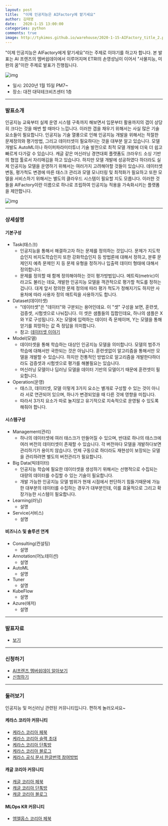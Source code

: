 ```yaml
---
layout: post
title:  "이제 인공지능은 AIFactory에 맡기세요"
author: 김태영
date:   2020-1-15 13:00:00
categories: python
comments: true
image: http://tykimos.github.io/warehouse/2020-1-15-AIFactory_title_2.png
---
```


"이제 인공지능은 AIFactory에게 맡기세요"라는 주제로 이야기를 하고자 합니다. 본 발표는 AI 프렌즈의 멤버쉽데이에서 이루어지며 ETRI의 손영성님이 이어서 "사물지능, 미완의 꿈"이란 주제로 발표가 진행됩니다.

![img](http://tykimos.github.io/warehouse/2020-1-15-AIFactory_poster.jpg)

* 일시: 2020년 1월 15일 PM7~
* 장소: 대전 대덕테크비즈센터 1층

--- 

### 발표소개

인공지능 교육부터 실제 운영 시스템 구축까지 해보면서 입문부터 활용까지의 갭이 상당히 크다는 것을 매번 할 때마다 느낍니다. 이러한 갭을 채우기 위해서는 사실 많은 기술요소들이 필요합니다. 인공지능 기술 열풍으로 인해 인공지능 개발을 위해서는 적절한 문제정의와 평가방법, 그리고 데이터셋이 필요하다는 것을 대부분 알고 있습니다. 모델 개발도 AutoML이나 하이퍼파라미터튜너 기술 발전으로 최적 모델 개발에 더욱 더 쉽고 빠르게 다가갈 수 있습니다. 캐글 같은 머신러닝 경연대회 플랫폼도 크라우드 소싱 기반의 협업 툴로서 자리매김을 하고 있습니다. 하지만 모델 개발에 성공하였다 하더라도 실제 인공지능 모델을 운영하기 위해서는 여러가지 고려해야할 것들이 있습니다. 데이터셋 변동, 평가척도 변경에 따른 태스크 관리과 모델 모니터링 및 최적화가 필요하고 또한 모델을 서비스하기 위해서는 별도의 클라우드 시스템이 필요할 지도 모릅니다. 이러한 것들을 AIFactory이란 이름으로 하나로 조립하여 인공지능 적용을 가속화시키는 플랫폼을 제안합니다. 

![img](http://tykimos.github.io/warehouse/2020-1-15-AIFactory_title_0.png)

--- 

### 상세설명

#### 기본구성

* Task(태스크)
    * 인공지능을 통해서 해결하고자 하는 문제를 정의하는 것입니다. 문제가 지도학습인지 비지도학습인지 또한 강화학습인지 등 방법론에 대해서 정하고, 분류 문제인지 예측 문제인 지 등 문제 유형을 정하거나 입출력 데이터 형태에 대해서 정의합니다.
    * 문제를 정의할 때 함께 정의해야하는 것이 평가방법입니다. 메트릭(metric)이라고도 불리는 데요, 개발한 인공지능 모델을 객관적으로 평가할 척도를 정하는 겁니다. 대게 앞서 정의한 문제 정의에 따라 평가 척도가 정해지기도 하지만 사용처에 따라 사용자 정의 매트릭을 사용하기도 합니다.
* Dataset(데이터셋)
    * "데이터셋"은 "데이터"와 구분되는 용어인데요. 이 "셋" 구성을 보면, 훈련셋, 검증셋, 시험셋으로 나눠집니다. 이 셋은 샘플들의 집합인데요, 하나의 샘플은 X와 Y로 구성됩니다. X는 모델에 입력하는 데이터 즉 문제이며, Y는 모델을 통해 얻기를 희망하는 값 즉 정답을 의미합니다.
    * 참고: [데이터셋 이야기](https://tykimos.github.io/2017/03/25/Dataset_and_Fit_Talk/)
* Model(모델)
    * 데이터셋을 통해 학습하는 대상인 인공지능 모델을 의미합니다. 모델의 범주가 학습에 대해서만 국한되는 것은 아닙니다. 훈련셋없이 알고리즘을 통해서만 모델을 개발할 수 있습니다. 하지만 전통적인 방법으로 알고리즘을 개발한다하더라도 검증셋과 시험셋으로 평가를 해볼필요는 있습니다. 
    * 머신러닝 모델이나 딥러닝 모델을 데이터 기반의 모델이기 때문에 훈련셋이 필요합니다. 
* Operation(운영)
    * 태스크, 데이터셋, 모델 이렇게 3가지 요소는 별개로 구성할 수 있는 것이 아니라 서로 연관되어 있으며, 하나가 변경되었을 때 다른 것에 영향을 미칩니다. 
    * 따라서 3가지 요소가 따로 놀지않고 유기적으로 지속적으로 운영될 수 있도록 해줘야 합니다.

#### 시스템구성

* Management(관리)
    * 하나의 데이터셋에 여러 태스크가 만들어질 수 있으며, 반대로 하나의 태스크에 여러 버전의 데이터셋이 존재할 수 있습니다. 각 버전마다 모델을 개발하다보면 관리하기가 용이치 않습니다. 언제 구동으로 하더라도 재현성이 보장되는 모델을 관리하려면 별도의 버전관리가 필요합니다. 
* Big Data(빅데이터)
    * 인공지능 학습에 필요한 데이터셋을 생성하기 위해서는 선행적으로 수집되는 대량의 데이터를 수집할 수 있는 기술이 필요합니다. 
    * 개발 가능한 인공지능 모델 범위가 현재 시점에서 판단하기 힘들기때문에 가능한 대부분의 데이터를 수집하는 경우가 대부분인데, 이를 효율적으로 그리고 확장가능한 시스템이 필요합니다.
* Learning(러닝)
    * 설명
* Service(서비스)
    * 설명

#### 비즈니스 및 솔루션 연계

* Consulting(컨설팅)
    * 설명
* Annotation(어노테이션)
    * 설명
* AutoML
    * 설명
* Tuner
    * 설명
* KubeFlow
    * 설명
* Azure(애저)
    * 설명

---

### 발표자료

* [보기](https://docs.google.com/presentation/d/1pPNc1Inc9gNVcQ6YbT6038HWtvCuPsIATCzS3AqbE3s/edit?usp=sharing)

---

### 신청하기

* [AI프렌즈 멤버쉽데이 알아보기](https://aifrenz.github.io/)
* [신청하기](https://docs.google.com/forms/d/1gyond3JDvzvNcGFhXKEEtcVn6dUWB6NBDa-FDy8wlXc/edit)

---

### 둘러보기

인공지능 및 머신러닝 관련된 커뮤니티입니다. 편하게 놀러오셔요~

#### 케라스 코리아 커뮤니티

* [케라스 코리아 페북](https://www.facebook.com/groups/KerasKorea/)
* [케라스 코리아 슬랙 초대](https://join.slack.com/t/keraskorea/shared_invite/enQtNTUzMTUxMzIyMzg4LWQ3YmQ1YTdmNTYxOTAwZTExNmFmOGM3M2QyMjIyNzYwYTY2YTY2ZjBlNDNlZDdmMTU0NGVjYzFkMWYxNzE0ZDA)
* [케라스 코리아 단톡방](https://open.kakao.com/o/g93MSBV)
* [케라스 코리아 블로그](http://keraskorea.github.io)
* [케라스 공식 문서 한글번역 참여방법](https://tykimos.github.io/2019/02/06/Contribution_of_Keras_Document_to_Korean_Translation/)

#### 캐글 코리아 커뮤니티

* [캐글 코리아 페북](https://www.facebook.com/groups/KaggleKoreaOpenGroup/)
* [캐글 코리아 단톡방](https://open.kakao.com/o/gP24T89)
* [캐글 코리아 블로그](https://kaggle-kr.tistory.com/)

#### MLOps KR 커뮤니티

* [엠엘옵스 코리아 페북](https://www.facebook.com/groups/MLOpsKR/)
